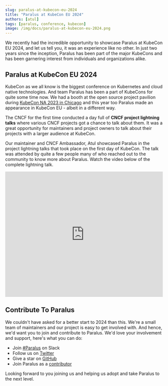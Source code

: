 ```yaml
---
slug: paralus-at-kubecon-eu-2024
title: "Paralus at KubeCon EU 2024"
authors: [atul]
tags: [paralus, conference, kubecon]
image: /img/docs/paralus-at-kubecon-eu-2024.png
---
```


We recently had the incredible opportunity to showcase Paralus at KubeCon EU 2024, and let us tell you, it was an experience like no other. In just two years since the inception, Paralus has been part of the major KubeCons and has been garnering interest from individuals and organizations alike.

<!--truncate -->

## Paralus at KubeCon EU 2024

KubeCon as we all know is the biggest conference on Kubernetes and cloud native technologies. And team Paralus has been a part of KubeCons for quite some time now. We had a booth at the open source project pavilion during [KubeCon NA 2023 in Chicago](https://www.paralus.io/blog/paralus-booth-at-kubecon-north-america) and this year too Paralus made an appearance in KubeCon EU - albeit in a different way.

The CNCF for the first time conducted a day full of **CNCF project lightning talks** where various CNCF projects got a chance to talk about them. It was a great opportunity for maintainers and project owners to talk about their projects with a larger audience at KubeCon.

Our maintainer and CNCF Ambassador, Atul showcased Paralus in the project lightning talks that took place on the first day of KubeCon. The talk was attended by quite a few people many of who reached out to the community to know more about Paralus. Watch the video below of the complete lightning talk.

<iframe width="100%" height="400" src="https://www.youtube.com/embed/7_NqnnBqLls?si=QcCzQvzZWk23toLo" title="Atulpriya Sharma talks about Paralus at KubeCon EU 2024 in Paris" frameborder="0" allow="accelerometer; autoplay; clipboard-write; encrypted-media; gyroscope; picture-in-picture; web-share" referrerpolicy="strict-origin-when-cross-origin" allowfullscreen></iframe>

## Contribute To Paralus

We couldn't have asked for a better start to 2024 than this. We're a small team of maintainers and our project is easy to get involved with. And hence, we'd want you to join and contribute to Paralus. We'd love your involvement and support, here's what you can do:

- Join [#Paralus](https://paralus.slack.com) on Slack
- Follow us on [Twitter](https://twitter.com/paralus_)
- Give a star on [GitHub](https://github.com/paralus/paralus)
- Join Paralus as a [contributor](https://github.com/paralus/paralus/blob/main/CONTRIBUTING.md)

Looking forward to you joining us and helping us adopt and take Paralus to the next level.
